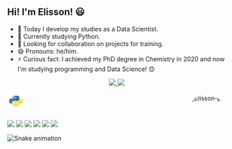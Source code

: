 ## Hi! I'm Elisson! 😃

- 🔭 Today I develop my studies as a Data Scientist.
- 🌱 Currently studying Python.
- 👯 Looking for collaboration on projects for training.
- 😄 Pronouns: he/him.
- ⚡ Curious fact: I achieved my PhD degree in Chemistry in 2020 and now I'm studying programming and Data Science! 😊

<div align="center">
  <a href="https://github.com/elissonx">
  <img height="180em" src="https://github-readme-stats.vercel.app/api?username=elissonx&show_icons=true&theme=dark&include_all_commits=true&count_private=true"/>
  <img height="180em" src="https://github-readme-stats.vercel.app/api/top-langs/?username=elissonx&layout=compact&langs_count=7&theme=dark"/>
</div>

<div style="display: inline_block"><br>
  <img align="center" alt="Elisson-Python" height="30" width="40" src="https://raw.githubusercontent.com/devicons/devicon/master/icons/python/python-original.svg">
  <img align="right" alt="Elisson-pic" height="150" style="border-radius:50px;" src="https://media-exp1.licdn.com/dms/image/C4E03AQHG9cLm2h9UVA/profile-displayphoto-shrink_800_800/0/1619445219457?e=2147483647&v=beta&t=5YCD_O9qhor-UD6bwOYoL02cNO2R38Ng6sGTLdALEnI">
</div>
 
##

<div> 
  <a href="https://www.youtube.com/channel/UCceyk9vSVFYssiPg_tLuLmw" target="_blank"><img src="https://img.shields.io/badge/YouTube-FF0000?style=for-the-badge&logo=youtube&logoColor=white" target="_blank"></a>
  <a href="https://instagram.com/elisson.andrade" target="_blank"><img src="https://img.shields.io/badge/-Instagram-%23E4405F?style=for-the-badge&logo=instagram&logoColor=white" target="_blank"></a>
 	<a href="https://www.twitch.tv/prof_elisson" target="_blank"><img src="https://img.shields.io/badge/Twitch-9146FF?style=for-the-badge&logo=twitch&logoColor=white" target="_blank"></a>
 <a href="https://discord.gg/BzdKceqF" target="_blank"><img src="https://img.shields.io/badge/Discord-7289DA?style=for-the-badge&logo=discord&logoColor=white" target="_blank"></a> 
  <a href = "mailto:elissonquimica@gmail.com"><img src="https://img.shields.io/badge/-Gmail-%23333?style=for-the-badge&logo=gmail&logoColor=white" target="_blank"></a>
  <a href="https://www.linkedin.com/in/elisson-andrade-b91387127/" target="_blank"><img src="https://img.shields.io/badge/-LinkedIn-%230077B5?style=for-the-badge&logo=linkedin&logoColor=white" target="_blank"></a> 
 
![Snake animation](https://github.com/elissonx/elissonx/blob/output/github-contribution-grid-snake.svg)

</div>
  
